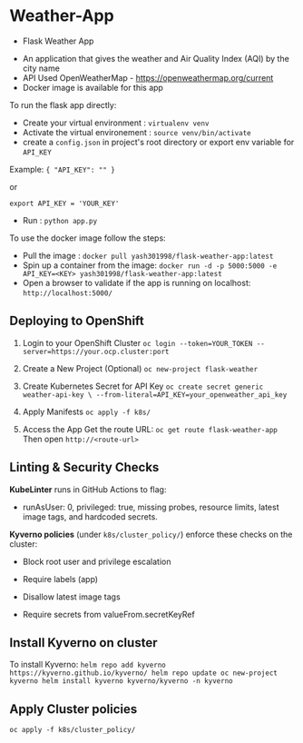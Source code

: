 # Weather-App

* Flask Weather App
- An application that gives the weather and Air Quality Index (AQI) by the city name
- API Used OpenWeatherMap - https://openweathermap.org/current
- Docker image is available for this app


To run the flask app directly:
- Create your virtual environment : `virtualenv venv`
- Activate the virtual environement : `source venv/bin/activate`
- create a `config.json` in project's root directory or export env variable for `API_KEY`

Example:
`{
    "API_KEY": ""
}`

or

`export API_KEY = 'YOUR_KEY'`

- Run : `python app.py`

To use the docker image follow the steps:

- Pull the image : `docker pull yash301998/flask-weather-app:latest`
- Spin up a container from the image: `docker run -d -p 5000:5000 -e API_KEY=<KEY> yash301998/flask-weather-app:latest`
- Open a browser to validate if the app is running on localhost: `http://localhost:5000/`


## Deploying to OpenShift

1. Login to your OpenShift Cluster
`oc login --token=YOUR_TOKEN --server=https://your.ocp.cluster:port`

2. Create a New Project (Optional)
`oc new-project flask-weather`

3. Create Kubernetes Secret for API Key
`oc create secret generic weather-api-key \
  --from-literal=API_KEY=your_openweather_api_key`

4. Apply Manifests
`oc apply -f k8s/`

5. Access the App
Get the route URL:
`oc get route flask-weather-app`
Then open `http://<route-url>`


## Linting & Security Checks
**KubeLinter** runs in GitHub Actions to flag:

- runAsUser: 0, privileged: true, missing probes, resource limits, latest image tags, and hardcoded secrets.

**Kyverno policies** (under `k8s/cluster_policy/`) enforce these checks on the cluster:

- Block root user and privilege escalation

- Require labels (app)

- Disallow latest image tags

- Require secrets from valueFrom.secretKeyRef

## Install Kyverno on cluster

To install Kyverno:
`helm repo add kyverno https://kyverno.github.io/kyverno/
helm repo update
oc new-project kyverno
helm install kyverno kyverno/kyverno -n kyverno`

## Apply Cluster policies
`oc apply -f k8s/cluster_policy/`
